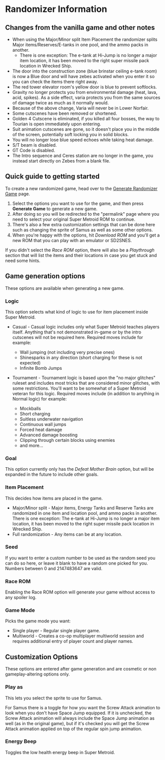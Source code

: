 # Randomizer Information

## Changes from the vanilla game and other notes

* When using the Major/Minor split Item Placement the randomizer splits
  Major items/Reserves/E-tanks in one pool, and the ammo packs in another.
  * There is one exception: The e-tank at Hi-Jump is no longer a major item
    location, it has been moved to the right super missile pack location in
    Wrecked Ship.
* The door into the construction zone (blue brinstar ceiling e-tank room) is
  now a Blue door and will have zebes activated when you enter it so you can
  check the items there right away.
* The red tower elevator room's yellow door is blue to prevent softlocks.
* Gravity no longer protects you from environmental damage (heat, lava, acid,
  spikes). As a side effect, varia protects you from the same sources of damage
  twice as much as it normally would.
* Because of the above change, Varia will never be in Lower Norfair.
* Some cutscenes have been removed or shortened.
* Golden 4 Cutscene is eliminated, if you killed all four bosses, the way to
  Tourian is open immediately upon entering.
* Suit animation cutscenes are gone, so it doesn't place you in the middle of
  the screen, potentially soft locking you in solid blocks.
* You will no longer lose blue speed echoes while taking heat damage.
* S/T beam is disabled.
* GT Code is disabled.
* The Intro sequence and Ceres station are no longer in the game, you instead
  start directly on Zebes from a blank file.

## Quick guide to getting started

To create a new randomized game, head over to the [Generate Randomizer Game](/configure) page.

1. Select the options you want to use for the game, and then press **Generate
   Game** to generate a new game.
2. After doing so you will be redirected to the "permalink" page where you
   need to select your original Super Metroid ROM to continue.
3. There's also a few extra customization settings that can be done here such
   as changing the sprite of Samus as well as some other options.
4. When you're happy with the options, hit *Download ROM* and you'll get a new
   ROM that you can play with an emulator or SD2SNES.

If you didn't select the *Race ROM* option, there will also be a *Playthrough*
section that will list the items and their locations in case you get stuck and
need some hints.

## Game generation options

These options are available when generating a new game.

### Logic

This option selects what kind of logic to use for item placement inside Super Metroid.

* Casual - Casual logic includes only what Super Metroid teaches players itself.
  Anything that's not demonstrated in-game or by the intro cutscenes will not
  be required here. Required moves include for example:

    * Wall jumping (not including very precise ones)
    * Shinesparks in any direction (short charging for these is not expected)
    * Infinite Bomb Jumps

* Tournament - Tournament logic is based upon the "no major glitches" ruleset
  and includes most tricks that are considered minor glitches, with some
  restrictions. You'll want to be somewhat of a Super Metroid veteran for this
  logic. Required moves include (in addition to anything in Normal logic) for
  example:

    * Mockballs
    * Short charging
    * Suitless underwater navigation
    * Continuous wall jumps
    * Forced heat damage
    * Advanced damage boosting
    * Clipping through certain blocks using enemies
    * and more...

### Goal

This option currently only has the *Defeat Mother Brain* option, but will be
expanded in the future to include other goals.

### Item Placement

This decides how items are placed in the game.

* Major/Minor split - Major items, Energy Tanks and Reserve Tanks are
  randomized in one item and location pool, and ammo packs in another.\
  There is one exception: The e-tank at Hi-Jump is no longer a major item
  location, it has been moved to the right super missile pack location in
  Wrecked Ship.
* Full randomization - Any items can be at any location.

### Seed

If you want to enter a custom number to be used as the random seed you can do
so here, or leave it blank to have a random one picked for you. Numbers between
0 and 2147483647 are valid.

### Race ROM

Enabling the Race ROM option will generate your game without access to any spoiler log.

### Game Mode

Picks the game mode you want:

* Single player - Regular single player game.
* Multiworld - Creates a co-op multiplayer multiworld session and requires
  additional entry of player count and player names.

## Customization Options

These options are entered after game generation and are cosmetic or non
gameplay-altering options only.

### Play as

This lets you select the sprite to use for Samus.

For Samus there is a toggle for how you want the Screw Attack animation to look
when you don't have Space Jump equipped. If it is unchecked, the Screw Attack
animation will always include the Space Jump animation as well (as in the
original game), but if it's checked you will get the Screw Attack animation
applied on top of the regular spin jump animation.

### Energy Beep

Toggles the low health energy beep in Super Metroid.

